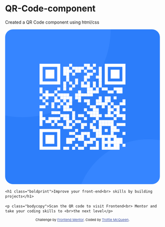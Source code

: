 # QR-Code-component
Created a QR Code component using html/css

<!DOCTYPE html>
<html lang="en">
<head>
  <meta charset="UTF-8">
  <meta name="viewport" content="width=device-width, initial-scale=1.0"> <!-- displays site properly based on user's device -->

  <link rel="icon" type="image/png" sizes="32x32" href="./images/favicon-32x32.png">
  <link rel="preconnect" href="https://fonts.googleapis.com">
<link rel="preconnect" href="https://fonts.gstatic.com" crossorigin>
<link href="https://fonts.googleapis.com/css2?family=Outfit&display=swap" rel="stylesheet">
  
  <title>Frontend Mentor | QR code component</title>

  <!-- Feel free to remove these styles or customise in your own stylesheet 👍 -->
  <style>
    .attribution { font-size: 11px; text-align: center; }
    .attribution a { color: hsl(228, 45%, 44%); }

    .container { 
      font-size: 15px;
      
      display: flex;
      flex: auto;
      justify-content: center;
      
      
    }

    img {
      border-radius: 5%;
    }

    .boldprint,
    .bodycopy {
      text-align: center;
      font-family: 'Outfit', sans-serif;

      
      
      
    }

    .boldprint { 
      font-weight: 400; 
    }
    .bodycopy { 
      font-weight: 700;
      color: hsl(212, 45%, 89%);
    }

    


  </style>
</head>
<body>
  <p class="container">
    <img src="images/image-qr-code.png" alt="QR-code">

    <h1 class="boldprint">Improve your front-end<br> skills by building projects</h1>

    <p class="bodycopy">Scan the QR code to visit Frontend<br> Mentor and take your coding skills to <br>the next level</p>
  </p>

  <div class="attribution">
    Challenge by <a href="https://www.frontendmentor.io?ref=challenge" target="_blank">Frontend Mentor</a>. 
    Coded by <a href="#">Trottie McQueen</a>.
  </div>
</body>
</html>
